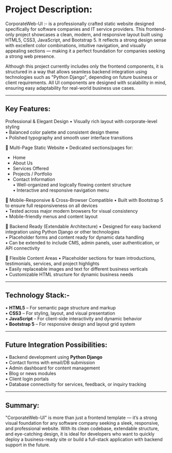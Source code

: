 # Project Description:

CorporateWeb-UI :- 
                    is a professionally crafted static website designed specifically for software companies and IT service providers. This frontend-only project showcases a clean, modern, and responsive layout built using HTML5, CSS3, JavaScript, and Bootstrap 5. It reflects a strong design sense with excellent color combinations, intuitive navigation, and visually appealing sections — making it a perfect foundation for companies seeking a strong web presence.

Although this project currently includes only the frontend components, it is structured in a way that allows seamless backend integration using technologies such as "Python Django", depending on future business or client requirements. All UI components are designed with scalability in mind, ensuring easy adaptability for real-world business use cases.

---

## Key Features:

 Professional & Elegant Design
• Visually rich layout with corporate-level styling  
• Balanced color palette and consistent design theme  
• Polished typography and smooth user interface transitions

🔹 Multi-Page Static Website
• Dedicated sections/pages for:
  - Home
  - About Us
  - Services Offered
  - Projects / Portfolio
  - Contact Information  
• Well-organized and logically flowing content structure  
• Interactive and responsive navigation menu

🔹 Mobile-Responsive & Cross-Browser Compatible
• Built with Bootstrap 5 to ensure full responsiveness on all devices  
• Tested across major modern browsers for visual consistency  
• Mobile-friendly menus and content layout

🔹 Backend Ready (Extendable Architecture)
• Designed for easy backend integration using Python Django or other technologies  
• Placeholder forms and content ready for dynamic data handling  
• Can be extended to include CMS, admin panels, user authentication, or API connectivity

🔹 Flexible Content Areas
• Placeholder sections for team introductions, testimonials, services, and project highlights  
• Easily replaceable images and text for different business verticals  
• Customizable HTML structure for dynamic business needs

---

## Technology Stack:-

• **HTML5** – For semantic page structure and markup  
• **CSS3** – For styling, layout, and visual presentation  
• **JavaScript** – For client-side interactivity and dynamic behavior  
• **Bootstrap 5** – For responsive design and layout grid system  

---

## Future Integration Possibilities:

• Backend development using **Python Django**  
• Contact forms with email/DB submission  
• Admin dashboard for content management  
• Blog or news modules  
• Client login portals  
• Database connectivity for services, feedback, or inquiry tracking

---

## Summary:

"CorporateWeb-UI" is more than just a frontend template — it’s a strong visual foundation for any software company seeking a sleek, responsive, and professional website. With its clean codebase, extendable structure, and eye-catching design, it is ideal for developers who want to quickly deploy a business-ready site or build a full-stack application with backend support in the future.


